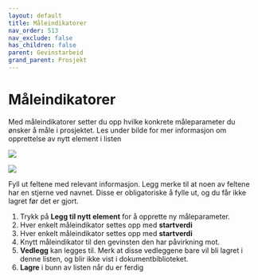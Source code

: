 ```yaml
---
layout: default
title: Måleindikatorer
nav_order: 513
nav_exclude: false
has_children: false
parent: Gevinstarbeid
grand_parent: Prosjekt
---
```


# Måleindikatorer

Med måleindikatorer setter du opp hvilke konkrete måleparameter du ønsker å måle i prosjektet.
Les under bilde for mer informasjon om opprettelse av nytt element i listen

![](./media/513-Måleindikatorer.png)

![](./media/513-MåleindikatorerNy.png)

Fyll ut feltene med relevant informasjon. Legg merke til at noen av feltene har en stjerne ved navnet. Disse er obligatoriske å fylle ut, og du får ikke lagret før det er gjort.
1. Trykk på **Legg til nytt element** for å opprette ny måleparameter.
2. Hver enkelt måleindikator settes opp med **startverdi**
3. Hver enkelt måleindikator settes opp med **startverdi**
4. Knytt måleindikator til den gevinsten den har påvirkning mot.
5. **Vedlegg** kan legges til. Merk at disse vedleggene bare vil bli lagret i denne listen, og blir ikke vist i dokumentbiblioteket.
6. **Lagre** i bunn av listen når du er ferdig
